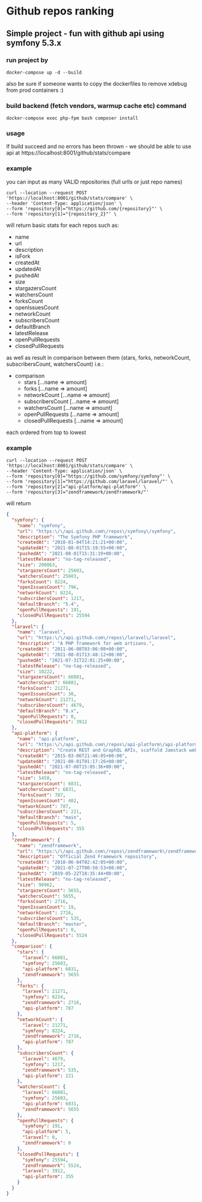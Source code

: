 # Github repos ranking

## Simple project - fun with github api using symfony 5.3.x

### run project by

``docker-compose up -d --build``

also be sure if someone wants to copy the dockerfiles to remove xdebug from prod containers :)

### build backend (fetch vendors, warmup cache etc) command

``docker-compose exec php-fpm bash composer install``

### usage

If build succeed and no errors has been thrown - we should be able to use api at
https://localhost:8001/github/stats/compare

### example

you can input as many VALID repositories (full urlls or just repo names)

```CURL
curl --location --request POST 'https://localhost:8001/github/stats/compare' \
--header 'Content-Type: application/json' \
--form 'repository[0]="https://github.com/{repository}"' \
--form 'repository[1]="{repository_2}"' \
```

will return basic stats for each repos such as:

* name
* url
* description
* isFork
* createdAt
* updatedAt
* pushedAt
* size
* stargazersCount
* watchersCount
* forksCount
* openIssuesCount
* networkCount
* subscribersCount
* defaultBranch
* latestRelease
* openPullRequests
* closedPullRequests

as well as result in comparison between them (stars, forks, networkCount, subscribersCount, watchersCount)
i.e.:

* comparison
    * stars [...name => amount]
    * forks [...name => amount]
    * networkCount [...name => amount]
    * subscribersCount [...name => amount]
    * watchersCount [...name => amount]
    * openPullRequests [...name => amount]
    * closedPullRequests [...name => amount]

each ordered from top to lowest

### example

```CURL
curl --location --request POST 'https://localhost:8001/github/stats/compare' \
--header 'Content-Type: application/json' \
--form 'repository[0]="https://github.com/symfony/symfony"' \
--form 'repository[1]="https://github.com/laravel/laravel/"' \
--form 'repository[2]="api-platform/api-platform"' \
--form 'repository[3]="zendframework/zendframework/"'
```

will return

```json
{
  "symfony": {
    "name": "symfony",
    "url": "https:\/\/api.github.com\/repos\/symfony\/symfony",
    "description": "The Symfony PHP framework",
    "createdAt": "2010-01-04T14:21:21+00:00",
    "updatedAt": "2021-08-01T15:19:55+00:00",
    "pushedAt": "2021-08-01T15:31:19+00:00",
    "latestRelease": "no-tag-released",
    "size": 200863,
    "stargazersCount": 25603,
    "watchersCount": 25603,
    "forksCount": 8224,
    "openIssuesCount": 796,
    "networkCount": 8224,
    "subscribersCount": 1217,
    "defaultBranch": "5.4",
    "openPullRequests": 191,
    "closedPullRequests": 25594
  },
  "laravel": {
    "name": "laravel",
    "url": "https:\/\/api.github.com\/repos\/laravel\/laravel",
    "description": "A PHP framework for web artisans.",
    "createdAt": "2011-06-08T03:06:08+00:00",
    "updatedAt": "2021-08-01T13:48:12+00:00",
    "pushedAt": "2021-07-31T22:01:25+00:00",
    "latestRelease": "no-tag-released",
    "size": 10222,
    "stargazersCount": 66081,
    "watchersCount": 66081,
    "forksCount": 21271,
    "openIssuesCount": 30,
    "networkCount": 21271,
    "subscribersCount": 4679,
    "defaultBranch": "8.x",
    "openPullRequests": 0,
    "closedPullRequests": 3912
  },
  "api-platform": {
    "name": "api-platform",
    "url": "https:\/\/api.github.com\/repos\/api-platform\/api-platform",
    "description": "Create REST and GraphQL APIs, scaffold Jamstack webapps, stream changes in real-time.",
    "createdAt": "2015-03-06T21:46:05+00:00",
    "updatedAt": "2021-08-01T01:17:26+00:00",
    "pushedAt": "2021-07-08T15:05:36+00:00",
    "latestRelease": "no-tag-released",
    "size": 5450,
    "stargazersCount": 6831,
    "watchersCount": 6831,
    "forksCount": 787,
    "openIssuesCount": 402,
    "networkCount": 787,
    "subscribersCount": 221,
    "defaultBranch": "main",
    "openPullRequests": 5,
    "closedPullRequests": 355
  },
  "zendframework": {
    "name": "zendframework",
    "url": "https:\/\/api.github.com\/repos\/zendframework\/zendframework",
    "description": "Official Zend Framework repository",
    "createdAt": "2010-06-04T02:42:05+00:00",
    "updatedAt": "2021-07-27T00:50:53+00:00",
    "pushedAt": "2019-05-22T18:35:44+00:00",
    "latestRelease": "no-tag-released",
    "size": 98962,
    "stargazersCount": 5655,
    "watchersCount": 5655,
    "forksCount": 2716,
    "openIssuesCount": 19,
    "networkCount": 2716,
    "subscribersCount": 535,
    "defaultBranch": "master",
    "openPullRequests": 0,
    "closedPullRequests": 5524
  },
  "comparison": {
    "stars": {
      "laravel": 66081,
      "symfony": 25603,
      "api-platform": 6831,
      "zendframework": 5655
    },
    "forks": {
      "laravel": 21271,
      "symfony": 8224,
      "zendframework": 2716,
      "api-platform": 787
    },
    "networkCount": {
      "laravel": 21271,
      "symfony": 8224,
      "zendframework": 2716,
      "api-platform": 787
    },
    "subscribersCount": {
      "laravel": 4679,
      "symfony": 1217,
      "zendframework": 535,
      "api-platform": 221
    },
    "watchersCount": {
      "laravel": 66081,
      "symfony": 25603,
      "api-platform": 6831,
      "zendframework": 5655
    },
    "openPullRequests": {
      "symfony": 191,
      "api-platform": 5,
      "laravel": 0,
      "zendframework": 0
    },
    "closedPullRequests": {
      "symfony": 25594,
      "zendframework": 5524,
      "laravel": 3912,
      "api-platform": 355
    }
  }
}
```